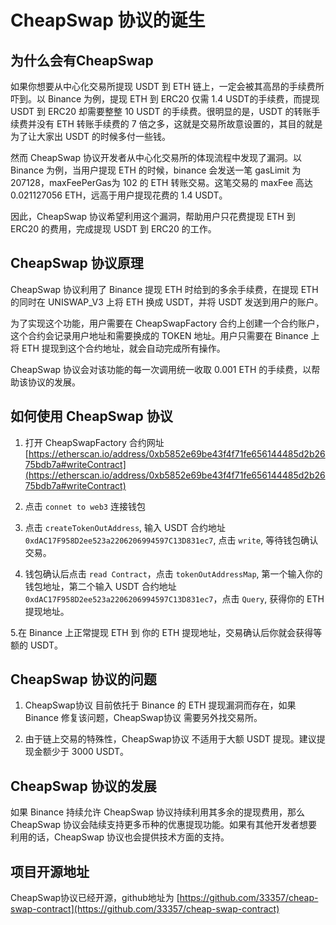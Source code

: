 # CheapSwap 协议的诞生

## 为什么会有CheapSwap

如果你想要从中心化交易所提现 USDT 到 ETH 链上，一定会被其高昂的手续费所吓到。以 Binance 为例，提现 ETH 到 ERC20 仅需 1.4 USDT的手续费，而提现 USDT 到 ERC20 却需要整整 10 USDT 的手续费。很明显的是，USDT 的转账手续费并没有 ETH 转账手续费的 7 倍之多，这就是交易所故意设置的，其目的就是为了让大家出 USDT 的时候多付一些钱。

然而 CheapSwap 协议开发者从中心化交易所的体现流程中发现了漏洞。以 Binance 为例，当用户提现 ETH 的时候，binance 会发送一笔 gasLimit 为 207128，maxFeePerGas为 102 的 ETH 转账交易。这笔交易的 maxFee 高达 0.021127056 ETH，远高于用户提现花费的 1.4 USDT。

因此，CheapSwap 协议希望利用这个漏洞，帮助用户只花费提现 ETH 到 ERC20 的费用，完成提现 USDT 到 ERC20 的工作。

## CheapSwap 协议原理

CheapSwap 协议利用了 Binance 提现 ETH 时给到的多余手续费，在提现 ETH 的同时在 UNISWAP_V3 上将 ETH 换成 USDT，并将 USDT 发送到用户的账户。

为了实现这个功能，用户需要在 CheapSwapFactory 合约上创建一个合约账户，这个合约会记录用户地址和需要换成的 TOKEN 地址。用户只需要在 Binance 上将 ETH 提现到这个合约地址，就会自动完成所有操作。

CheapSwap 协议会对该功能的每一次调用统一收取 0.001 ETH 的手续费，以帮助该协议的发展。

## 如何使用 CheapSwap 协议

1. 打开 CheapSwapFactory 合约网址
[https://etherscan.io/address/0xb5852e69be43f4f71fe656144485d2b2675bdb7a#writeContract](https://etherscan.io/address/0xb5852e69be43f4f71fe656144485d2b2675bdb7a#writeContract)

2. 点击 `connet to web3` 连接钱包

3. 点击 `createTokenOutAddress`, 输入 USDT 合约地址 `0xdAC17F958D2ee523a2206206994597C13D831ec7`, 点击 `write`, 等待钱包确认交易。

4. 钱包确认后点击 `read Contract`，点击 `tokenOutAddressMap`, 第一个输入你的钱包地址，第二个输入 USDT 合约地址 `0xdAC17F958D2ee523a2206206994597C13D831ec7`，点击 `Query`, 获得你的 ETH 提现地址。

5.在 Binance 上正常提现 ETH 到 你的 ETH 提现地址，交易确认后你就会获得等额的 USDT。

## CheapSwap 协议的问题

1. CheapSwap协议 目前依托于 Binance 的 ETH 提现漏洞而存在，如果 Binance 修复该问题，CheapSwap协议 需要另外找交易所。

2. 由于链上交易的特殊性，CheapSwap协议 不适用于大额 USDT 提现。建议提现金额少于 3000 USDT。

## CheapSwap 协议的发展

如果 Binance 持续允许 CheapSwap 协议持续利用其多余的提现费用，那么 CheapSwap 协议会陆续支持更多币种的优惠提现功能。如果有其他开发者想要利用的话，CheapSwap 协议也会提供技术方面的支持。

## 项目开源地址

CheapSwap协议已经开源，github地址为 [https://github.com/33357/cheap-swap-contract](https://github.com/33357/cheap-swap-contract)


